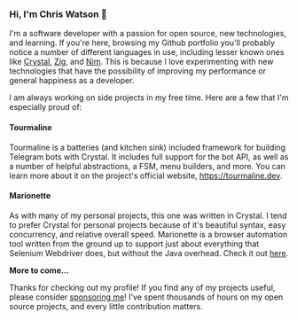 ### Hi, I'm Chris Watson 👋

I'm a software developer with a passion for open source, new technologies, and learning. If you're here, browsing my Github portfolio you'll probably notice a number of different languages in use, including lesser known ones like [Crystal](https://crystal-lang.org), [Zig](https://ziglang.org), and [Nim](https://nim-lang.org). This is because I love experimenting with new technologies that have the possibility of improving my performance or general happiness as a developer.

I am always working on side projects in my free time. Here are a few that I'm especially proud of:

#### Tourmaline

Tourmaline is a batteries (and kitchen sink) included framework for building Telegram bots with Crystal. It includes full support for the bot API, as well as a number of helpful abstractions, a FSM, menu builders, and more. You can learn more about it on the project's official website, https://tourmaline.dev.

#### Marionette

As with many of my personal projects, this one was written in Crystal. I tend to prefer Crystal for personal projects because of it's beautiful syntax, easy concurrency, and relative overall speed. Marionette is a browser automation tool written from the ground up to support just about everything that Selenium Webdriver does, but without the Java overhead. Check it out [here](https://github.com/watzon/marionette).

**More to come...**

Thanks for checking out my profile! If you find any of my projects useful, please consider [sponsoring me](https://github.com/sponsors/watzon)! I've spent thousands of hours on my open source projects, and every little contribution matters.
